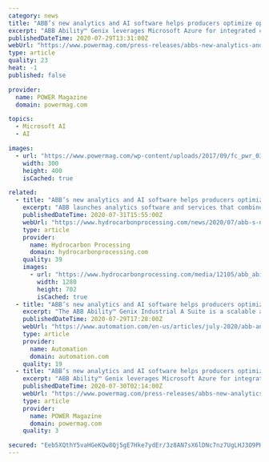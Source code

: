 ```yaml
---
category: news
title: "ABB’s new analytics and AI software helps producers optimize operations in demanding market conditions"
excerpt: "ABB Ability™ Genix leverages Microsoft Azure for integrated cloud connectivity and services ... domain knowledge, technology and AI,” said Rajesh Ramachandran, Chief Digital Officer for ABB Industrial Automation. “ABB Ability™ Genix helps asset ..."
publishedDateTime: 2020-07-29T13:31:00Z
webUrl: "https://www.powermag.com/press-releases/abbs-new-analytics-and-ai-software-helps-producers-optimize-operations-in-demanding-market-conditions/?itm_source=parsely-api"
type: article
quality: 23
heat: -1
published: false

provider:
  name: POWER Magazine
  domain: powermag.com

topics:
  - Microsoft AI
  - AI

images:
  - url: "https://www.powermag.com/wp-content/uploads/2017/09/fc_pwr_030120.jpg"
    width: 300
    height: 400
    isCached: true

related:
  - title: "ABB’s new analytics and AI software helps producers optimize operations"
    excerpt: "ABB launches analytics software and services that combine operational data with engineering and IT data to deliver actionable intelligence"
    publishedDateTime: 2020-07-31T15:55:00Z
    webUrl: "https://www.hydrocarbonprocessing.com/news/2020/07/abb-s-new-analytics-and-ai-software-helps-producers-optimize-operations"
    type: article
    provider:
      name: Hydrocarbon Processing
      domain: hydrocarbonprocessing.com
    quality: 39
    images:
      - url: "https://www.hydrocarbonprocessing.com/media/12105/abb_ability_genix_graphic.jpg"
        width: 1280
        height: 702
        isCached: true
  - title: "ABB’s new analytics and AI software helps producers optimize operations"
    excerpt: "The ABB Ability™ Genix Industrial A Suite is a scalable advanced analytics platform with pre-built, easy-to-use applications and services. It collects, contextualizes and converts operational, engineering and information technology data into actionable insights that help industries improve operations,"
    publishedDateTime: 2020-07-29T17:28:00Z
    webUrl: "https://www.automation.com/en-us/articles/july-2020/abb-analytics-ai-software-optimize-production"
    type: article
    provider:
      name: Automation
      domain: automation.com
    quality: 19
  - title: "ABB’s new analytics and AI software helps producers optimize operations in demanding market conditions"
    excerpt: "ABB Ability™ Genix leverages Microsoft Azure for integrated cloud connectivity and services ... domain knowledge, technology and AI,” said Rajesh Ramachandran, Chief Digital Officer for ABB Industrial Automation. “ABB Ability™ Genix helps asset ..."
    publishedDateTime: 2020-07-30T02:14:00Z
    webUrl: "https://www.powermag.com/press-releases/abbs-new-analytics-and-ai-software-helps-producers-optimize-operations-in-demanding-market-conditions/"
    type: article
    provider:
      name: POWER Magazine
      domain: powermag.com
    quality: 3

secured: "Eeb5XQthY5vaHGeKQw8Qj5gE7Hke7ydEr/3z8AN7sX6lDNc7nz7UgLHJ3O9PHBwgGh6nTjlWI4uVA9oZggqtT9WFcXBFktVZgVUfFzOf0FiW+Amf/gAS/TkiXw14kaRRJIZGZrkNg2deCWmx7hvNkaL7oQo3PwopO5QTBljO0I2MjpqwIiuTpexXwpaIbqNup4YD1J0355BesgqZsBPwMW8xB/ciHhtAq2I1PoREXGJsnZH/3/7Le9hX4I4RK+Ky775LjdO2BlshQK6sqZo7NF1YovBz+FDL45deF0wUni4fyFFojguw23H3aGp8cDp+s1Sj9rN2bF2TJVzAxwtfWg==;E+q8p/Fhec/50Kn6hfNBKg=="
---
```


